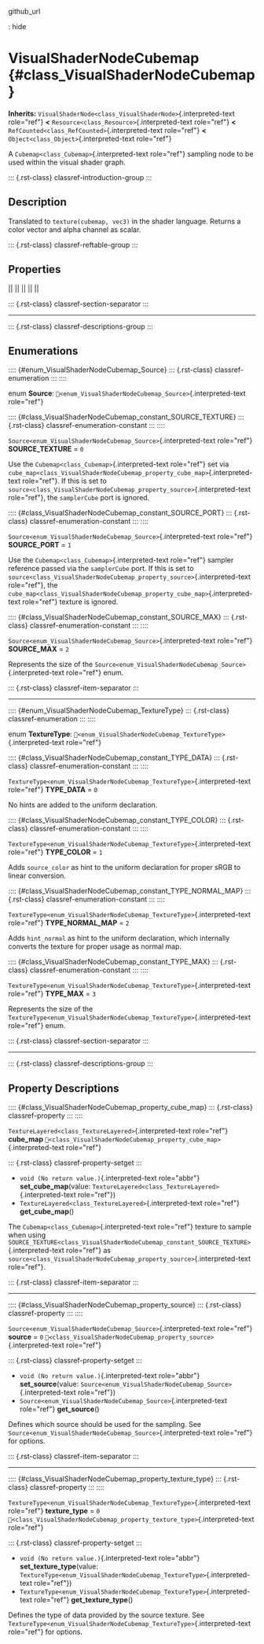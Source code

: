 github_url

:   hide

# VisualShaderNodeCubemap {#class_VisualShaderNodeCubemap}

**Inherits:**
`VisualShaderNode<class_VisualShaderNode>`{.interpreted-text role="ref"}
**\<** `Resource<class_Resource>`{.interpreted-text role="ref"} **\<**
`RefCounted<class_RefCounted>`{.interpreted-text role="ref"} **\<**
`Object<class_Object>`{.interpreted-text role="ref"}

A `Cubemap<class_Cubemap>`{.interpreted-text role="ref"} sampling node
to be used within the visual shader graph.

::: {.rst-class}
classref-introduction-group
:::

## Description

Translated to `texture(cubemap, vec3)` in the shader language. Returns a
color vector and alpha channel as scalar.

::: {.rst-class}
classref-reftable-group
:::

## Properties

||
||
||
||
||

::: {.rst-class}
classref-section-separator
:::

------------------------------------------------------------------------

::: {.rst-class}
classref-descriptions-group
:::

## Enumerations

:::: {#enum_VisualShaderNodeCubemap_Source}
::: {.rst-class}
classref-enumeration
:::
::::

enum **Source**:
`🔗<enum_VisualShaderNodeCubemap_Source>`{.interpreted-text role="ref"}

:::: {#class_VisualShaderNodeCubemap_constant_SOURCE_TEXTURE}
::: {.rst-class}
classref-enumeration-constant
:::
::::

`Source<enum_VisualShaderNodeCubemap_Source>`{.interpreted-text
role="ref"} **SOURCE_TEXTURE** = `0`

Use the `Cubemap<class_Cubemap>`{.interpreted-text role="ref"} set via
`cube_map<class_VisualShaderNodeCubemap_property_cube_map>`{.interpreted-text
role="ref"}. If this is set to
`source<class_VisualShaderNodeCubemap_property_source>`{.interpreted-text
role="ref"}, the `samplerCube` port is ignored.

:::: {#class_VisualShaderNodeCubemap_constant_SOURCE_PORT}
::: {.rst-class}
classref-enumeration-constant
:::
::::

`Source<enum_VisualShaderNodeCubemap_Source>`{.interpreted-text
role="ref"} **SOURCE_PORT** = `1`

Use the `Cubemap<class_Cubemap>`{.interpreted-text role="ref"} sampler
reference passed via the `samplerCube` port. If this is set to
`source<class_VisualShaderNodeCubemap_property_source>`{.interpreted-text
role="ref"}, the
`cube_map<class_VisualShaderNodeCubemap_property_cube_map>`{.interpreted-text
role="ref"} texture is ignored.

:::: {#class_VisualShaderNodeCubemap_constant_SOURCE_MAX}
::: {.rst-class}
classref-enumeration-constant
:::
::::

`Source<enum_VisualShaderNodeCubemap_Source>`{.interpreted-text
role="ref"} **SOURCE_MAX** = `2`

Represents the size of the
`Source<enum_VisualShaderNodeCubemap_Source>`{.interpreted-text
role="ref"} enum.

::: {.rst-class}
classref-item-separator
:::

------------------------------------------------------------------------

:::: {#enum_VisualShaderNodeCubemap_TextureType}
::: {.rst-class}
classref-enumeration
:::
::::

enum **TextureType**:
`🔗<enum_VisualShaderNodeCubemap_TextureType>`{.interpreted-text
role="ref"}

:::: {#class_VisualShaderNodeCubemap_constant_TYPE_DATA}
::: {.rst-class}
classref-enumeration-constant
:::
::::

`TextureType<enum_VisualShaderNodeCubemap_TextureType>`{.interpreted-text
role="ref"} **TYPE_DATA** = `0`

No hints are added to the uniform declaration.

:::: {#class_VisualShaderNodeCubemap_constant_TYPE_COLOR}
::: {.rst-class}
classref-enumeration-constant
:::
::::

`TextureType<enum_VisualShaderNodeCubemap_TextureType>`{.interpreted-text
role="ref"} **TYPE_COLOR** = `1`

Adds `source_color` as hint to the uniform declaration for proper sRGB
to linear conversion.

:::: {#class_VisualShaderNodeCubemap_constant_TYPE_NORMAL_MAP}
::: {.rst-class}
classref-enumeration-constant
:::
::::

`TextureType<enum_VisualShaderNodeCubemap_TextureType>`{.interpreted-text
role="ref"} **TYPE_NORMAL_MAP** = `2`

Adds `hint_normal` as hint to the uniform declaration, which internally
converts the texture for proper usage as normal map.

:::: {#class_VisualShaderNodeCubemap_constant_TYPE_MAX}
::: {.rst-class}
classref-enumeration-constant
:::
::::

`TextureType<enum_VisualShaderNodeCubemap_TextureType>`{.interpreted-text
role="ref"} **TYPE_MAX** = `3`

Represents the size of the
`TextureType<enum_VisualShaderNodeCubemap_TextureType>`{.interpreted-text
role="ref"} enum.

::: {.rst-class}
classref-section-separator
:::

------------------------------------------------------------------------

::: {.rst-class}
classref-descriptions-group
:::

## Property Descriptions

:::: {#class_VisualShaderNodeCubemap_property_cube_map}
::: {.rst-class}
classref-property
:::
::::

`TextureLayered<class_TextureLayered>`{.interpreted-text role="ref"}
**cube_map**
`🔗<class_VisualShaderNodeCubemap_property_cube_map>`{.interpreted-text
role="ref"}

::: {.rst-class}
classref-property-setget
:::

- `void (No return value.)`{.interpreted-text role="abbr"}
  **set_cube_map**(value:
  `TextureLayered<class_TextureLayered>`{.interpreted-text role="ref"})
- `TextureLayered<class_TextureLayered>`{.interpreted-text role="ref"}
  **get_cube_map**()

The `Cubemap<class_Cubemap>`{.interpreted-text role="ref"} texture to
sample when using
`SOURCE_TEXTURE<class_VisualShaderNodeCubemap_constant_SOURCE_TEXTURE>`{.interpreted-text
role="ref"} as
`source<class_VisualShaderNodeCubemap_property_source>`{.interpreted-text
role="ref"}.

::: {.rst-class}
classref-item-separator
:::

------------------------------------------------------------------------

:::: {#class_VisualShaderNodeCubemap_property_source}
::: {.rst-class}
classref-property
:::
::::

`Source<enum_VisualShaderNodeCubemap_Source>`{.interpreted-text
role="ref"} **source** = `0`
`🔗<class_VisualShaderNodeCubemap_property_source>`{.interpreted-text
role="ref"}

::: {.rst-class}
classref-property-setget
:::

- `void (No return value.)`{.interpreted-text role="abbr"}
  **set_source**(value:
  `Source<enum_VisualShaderNodeCubemap_Source>`{.interpreted-text
  role="ref"})
- `Source<enum_VisualShaderNodeCubemap_Source>`{.interpreted-text
  role="ref"} **get_source**()

Defines which source should be used for the sampling. See
`Source<enum_VisualShaderNodeCubemap_Source>`{.interpreted-text
role="ref"} for options.

::: {.rst-class}
classref-item-separator
:::

------------------------------------------------------------------------

:::: {#class_VisualShaderNodeCubemap_property_texture_type}
::: {.rst-class}
classref-property
:::
::::

`TextureType<enum_VisualShaderNodeCubemap_TextureType>`{.interpreted-text
role="ref"} **texture_type** = `0`
`🔗<class_VisualShaderNodeCubemap_property_texture_type>`{.interpreted-text
role="ref"}

::: {.rst-class}
classref-property-setget
:::

- `void (No return value.)`{.interpreted-text role="abbr"}
  **set_texture_type**(value:
  `TextureType<enum_VisualShaderNodeCubemap_TextureType>`{.interpreted-text
  role="ref"})
- `TextureType<enum_VisualShaderNodeCubemap_TextureType>`{.interpreted-text
  role="ref"} **get_texture_type**()

Defines the type of data provided by the source texture. See
`TextureType<enum_VisualShaderNodeCubemap_TextureType>`{.interpreted-text
role="ref"} for options.
